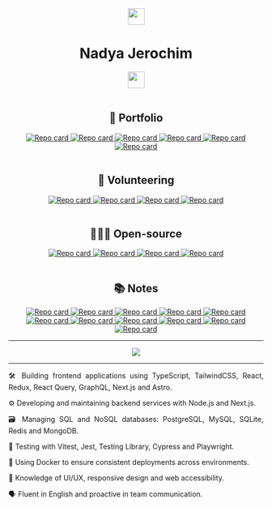 <div class="text" align="center">
  <a href="https://nady4.com">
    <img src="https://user-images.githubusercontent.com/5679180/79618120-0daffb80-80be-11ea-819e-d2b0fa904d07.gif" width="33px">
  </a>
    <h1>Nadya Jerochim</h1>
  <a href="https://www.linkedin.com/in/nady4/"><img src="https://img.shields.io/badge/LinkedIn-0077B5?style=for-the-badge&logo=linkedin&logoColor=white" height="33px"/></a>
  <br><br>
  <h2>🚀 Portfolio</h2>
  <a href="https://nady4.com">
    <img src="https://github-readme-stats.vercel.app/api/pin/?username=nady4&repo=portfolio&theme=jolly&title_color=ffffff" alt="Repo card">
  </a>
  <a href="https://github.com/nady4/nya-store">
    <img src="https://github-readme-stats.vercel.app/api/pin/?username=nady4&repo=nya-store&theme=neon&title_color=ffffff&icon_color=F44792" alt="Repo card">
  </a>
  <a href="https://github.com/nady4/calendar-money">
    <img src="https://github-readme-stats.vercel.app/api/pin/?username=nady4&repo=calendar-money&theme=merko&title_color=ffffff" alt="Repo card">
  </a>
  <a href="https://github.com/nady4/calendar-money-api">
    <img src="https://github-readme-stats.vercel.app/api/pin/?username=nady4&repo=calendar-money-api&theme=merko&title_color=ffffff" alt="Repo card">
  </a>
  <a href="https://github.com/nady4/ai-face-detect">
    <img src="https://github-readme-stats.vercel.app/api/pin/?username=nady4&repo=ai-face-detect&theme=ambient_gradient&title_color=ffffff" alt="Repo card">
  </a>
  <a href="https://github.com/nady4/ai-face-detect-api">
    <img src="https://github-readme-stats.vercel.app/api/pin/?username=nady4&repo=ai-face-detect-api&theme=ambient_gradient&title_color=ffffff" alt="Repo card">
  </a>
  <br><br>
  <h2>💖 Volunteering</h2>
  <a href="https://github.com/Transistemas-ac/app">
    <img src="https://github-readme-stats.vercel.app/api/pin/?username=Transistemas-ac&repo=app&theme=material-palenight&title_color=fe99ca&icon_color=ffffff&bg_color=1B1A1B" alt="Repo card">
  </a>
  <a href="https://github.com/Transistemas-ac/api">
    <img src="https://github-readme-stats.vercel.app/api/pin/?username=Transistemas-ac&repo=api&theme=material-palenight&title_color=fe99ca&icon_color=ffffff&bg_color=1B1A1B" alt="Repo card">
  </a>
  <a href="https://github.com/Transistemas-ac/landing">
    <img src="https://github-readme-stats.vercel.app/api/pin/?username=Transistemas-ac&repo=landing&theme=material-palenight&title_color=fe99ca&icon_color=ffffff&bg_color=1B1A1B" alt="Repo card">
  </a>
  <a href="https://github.com/Transistemas-ac/bot">
    <img src="https://github-readme-stats.vercel.app/api/pin/?username=Transistemas-ac&repo=bot&theme=material-palenight&title_color=fe99ca&icon_color=ffffff&bg_color=1B1A1B" alt="Repo card">
  </a>
  <br><br>
  <h2>👩🏻‍💻 Open-source</h2>
  <a href="https://github.com/nady4/octonotion">
    <img src="https://github-readme-stats.vercel.app/api/pin/?username=nady4&repo=octonotion&theme=github_dark&title_color=fe605e&icon_color=fe605e" alt="Repo card">
  </a>
  <a href="https://github.com/nady4/ai-api-tester">
    <img src="https://github-readme-stats.vercel.app/api/pin/?username=nady4&repo=ai-api-tester&theme=github_dark&title_color=ADD8E6&icon_color=ADD8E6" alt="Repo card">
  </a>
  <a href="https://github.com/nady4/im-busy">
    <img src="https://github-readme-stats.vercel.app/api/pin/?username=nady4&repo=im-busy&theme=github_dark&title_color=7db242&icon_color=7db242" alt="Repo card">
  </a>
  <a href="https://github.com/nady4/the-end-is-near">
    <img src="https://github-readme-stats.vercel.app/api/pin/?username=nady4&repo=the-end-is-near&theme=chartreuse-dark&title_color=ffffff&icon_color=fffffe" alt="Repo card">
  </a>
  <br><br>
  <h2>📚 Notes</h2>
  <a href="https://github.com/nady4/data-structures">
    <img src="https://github-readme-stats.vercel.app/api/pin/?username=nady4&repo=data-structures&theme=calm_pink&bg_color=1B1A1B" alt="Repo card">
  </a>
  <a href="https://github.com/nady4/testing">
    <img src="https://github-readme-stats.vercel.app/api/pin/?username=nady4&repo=testing&theme=shades-of-purple&title_color=a095f3&bg_color=1B1A1B" alt="Repo card">
  </a>
  <a href="https://github.com/nady4/next-notes">
    <img src="https://github-readme-stats.vercel.app/api/pin/?username=nady4&repo=next-notes&theme=dark&icon_color=ffffff&text_color=ffffff&bg_color=000101" alt="Repo card">
  </a>
  <a href="https://github.com/nady4/next-auth">
    <img src="https://github-readme-stats.vercel.app/api/pin/?username=nady4&repo=next-auth&theme=dark&icon_color=2ce3be&text_color=ffffff&bg_color=000101" alt="Repo card">
  </a>
  <a href="https://github.com/nady4/next-actions">
    <img src="https://github-readme-stats.vercel.app/api/pin/?username=nady4&repo=next-actions&theme=dark&icon_color=13bdd1&text_color=ffffff&bg_color=000101" alt="Repo card">
  </a>
  <a href="https://github.com/nady4/nextjs-rtk">
    <img src="https://github-readme-stats.vercel.app/api/pin/?username=nady4&repo=nextjs-rtk&theme=dark&icon_color=774abd&text_color=ffffff&bg_color=000101" alt="Repo card">
  </a>
  <a href="https://github.com/nady4/curso-python">
    <img src="https://github-readme-stats.vercel.app/api/pin/?username=nady4&repo=curso-python&theme=cobalt2&bg_color=1B1A1B" alt="Repo card">
  </a>
  <a href="https://github.com/nady4/graphql-server">
    <img src="https://github-readme-stats.vercel.app/api/pin/?username=nady4&repo=graphql-server&theme=jolly&icon_color=f6099e&title_color=f6099e&&bg_color=14141a" alt="Repo card">
  </a>
  <a href="https://github.com/nady4/tanstack-react-query">
    <img src="https://github-readme-stats.vercel.app/api/pin/?username=nady4&repo=tanstack-react-query&theme=algolia&title_color=2cde99&bg_color=14141b" alt="Repo card">
  </a>
  <a href="https://github.com/nady4/react-rtk-crud">
    <img src="https://github-readme-stats.vercel.app/api/pin/?username=nady4&repo=react-rtk-crud&theme=holi&icon_color=774abd&bg_color=14141a" alt="Repo card">
  </a>
  <a href="https://github.com/nady4/node-redis-cache">
    <img src="https://github-readme-stats.vercel.app/api/pin/?username=nady4&repo=node-redis-cache&theme=material-palenight&icon_color=fe4236&title_color=fe4236&bg_color=14141a" alt="Repo card">
  </a>
  <hr>
  <a href="https://github.com/nady4">
    <img src='https://github-readme-stats.vercel.app/api/top-langs/?username=nady4&layout=compact&theme=nightowl&hide=swift,csharp'/>
  </a>
  <hr>
  <p align="justify">🛠️ Building frontend applications using TypeScript, TailwindCSS, React, Redux, React Query, GraphQL, Next.js and Astro.</p>
  <p align="justify">⚙️ Developing and maintaining backend services with Node.js and Next.js.</p>
  <p align="justify">🗃️ Managing SQL and NoSQL databases: PostgreSQL, MySQL, SQLite, Redis and MongoDB.</p>
  <p align="justify">🧪 Testing with Vitest, Jest, Testing Library, Cypress and Playwright.</p>
  <p align="justify">🐳 Using Docker to ensure consistent deployments across environments.</p>
  <p align="justify">🎨 Knowledge of UI/UX, responsive design and web accessibility.</p>
  <p align="justify">🗣️ Fluent in English and proactive in team communication.</p>
</div>
